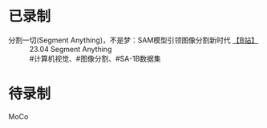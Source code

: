 # 已录制
分割一切(Segment Anything)，不是梦：SAM模型引领图像分割新时代 [【B站】](https://www.bilibili.com/video/BV1Lh4y1X7bS/)<br />
&emsp;&emsp;&emsp;23.04 Segment Anything<br />
&emsp;&emsp;&emsp;#计算机视觉、#图像分割、#SA-1B数据集



# 待录制
MoCo

